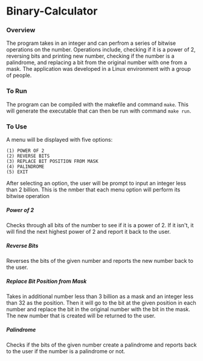 # Binary-Calculator

### Overview
The program takes in an integer and can perfrom a series of bitwise operations on the number. Operations include, checking if it is a power of 2, reversing bits and printing new number, checking if the number is a palindrome, and replacing a bit from the original number with one from a mask. The application was developed in a Linux environment with a group of people. 

### To Run
The program can be compiled with the makefile and command `make`. This will generate the executable that can then be run with command `make run`.

### To Use
A menu will be displayed with five options:
  ```
  (1) POWER OF 2
  (2) REVERSE BITS
  (3) REPLACE BIT POSITION FROM MASK
  (4) PALINDROME
  (5) EXIT
  ```
After selecting an option, the user will be prompt to input an integer less than 2 billion. This is the nmber that each menu option will perform its bitwise operation
##### Power of 2 
Checks through all bits of the number to see if it is a power of 2. If it isn't, it will find the next highest power of 2 and report it back to the user.
##### Reverse Bits
Reverses the bits of the given number and reports the new number back to the user. 
##### Replace Bit Position from Mask
Takes in additional number less than 3 billion as a mask and an integer less than 32 as the position. Then it will go to the bit at the given position in each number and replace the bit in the original number with the bit in the mask. The new number that is created will be returned to the user. 
##### Palindrome
Checks if the bits of the given number create a palindrome and reports back to the user if the number is a palindrome or not. 
